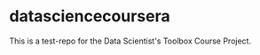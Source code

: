 datasciencecoursera
===================

This is a test-repo for the Data Scientist's Toolbox Course Project.
